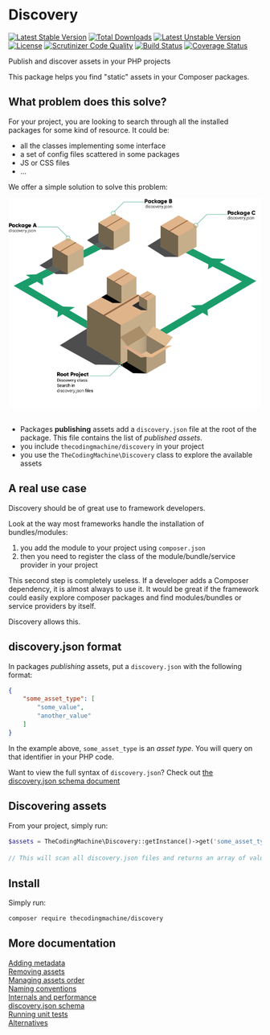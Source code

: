 Discovery
=========

[![Latest Stable Version](https://poser.pugx.org/thecodingmachine/discovery/v/stable)](https://packagist.org/packages/thecodingmachine/discovery)
[![Total Downloads](https://poser.pugx.org/thecodingmachine/discovery/downloads)](https://packagist.org/packages/thecodingmachine/discovery)
[![Latest Unstable Version](https://poser.pugx.org/thecodingmachine/discovery/v/unstable)](https://packagist.org/packages/thecodingmachine/discovery)
[![License](https://poser.pugx.org/thecodingmachine/discovery/license)](https://packagist.org/packages/thecodingmachine/discovery)
[![Scrutinizer Code Quality](https://scrutinizer-ci.com/g/thecodingmachine/discovery/badges/quality-score.png?b=1.1)](https://scrutinizer-ci.com/g/thecodingmachine/discovery/?branch=1.1)
[![Build Status](https://travis-ci.org/thecodingmachine/discovery.svg?branch=1.1)](https://travis-ci.org/thecodingmachine/discovery)
[![Coverage Status](https://coveralls.io/repos/thecodingmachine/discovery/badge.svg?branch=1.1&service=github)](https://coveralls.io/github/thecodingmachine/discovery?branch=1.1)

Publish and discover assets in your PHP projects

This package helps you find "static" assets in your Composer packages.

What problem does this solve?
-----------------------------

For your project, you are looking to search through all the installed packages for some kind of resource. It could be:

- all the classes implementing some interface
- a set of config files scattered in some packages
- JS or CSS files
- ...

We offer a simple solution to solve this problem:

<div class="text-center">
<img class="img-responsive" src="doc/img/schema.png" alt="" />
</div>

<br/>

- Packages **publishing** assets add a `discovery.json` file at the root of the package. This file contains the list of *published assets*.
- you include `thecodingmachine/discovery` in your project
- you use the `TheCodingMachine\Discovery` class to explore the available assets

A real use case
---------------

Discovery should be of great use to framework developers.

Look at the way most frameworks handle the installation of bundles/modules:
 
 1. you add the module to your project using `composer.json`
 2. then you need to register the class of the module/bundle/service provider in your project

This second step is completely useless. If a developer adds a Composer dependency, it is almost always to use it. It would be great if the framework could easily explore composer packages and find modules/bundles or service providers by itself.

Discovery allows this.


discovery.json format
-----------------------

In packages *publishing* assets, put a `discovery.json` with the following format:

```json
{
    "some_asset_type": [
        "some_value",
        "another_value"
    ]
}
```

In the example above, `some_asset_type` is an *asset type*. You will query on that identifier in your PHP code.

Want to view the full syntax of `discovery.json`? Check out [the discovery.json schema document](doc/discovery_schema.md)

Discovering assets
------------------

From your project, simply run:

```php
$assets = TheCodingMachine\Discovery::getInstance()->get('some_asset_type');

// This will scan all discovery.json files and returns an array of values.
```

Install
-------

Simply run:

```sh
composer require thecodingmachine/discovery
```

More documentation
------------------

<div class="row">
    <div class="col-xs-12 col-sm-6">
        <a href="doc/metadata.html" class="btn btn-primary btn-large btn-block">Adding metadata</a>
    </div>
    <div class="col-xs-12 col-sm-6">
        <a href="doc/remove.html" class="btn btn-primary btn-large btn-block">Removing assets</a>
    </div>
</div>
<div class="row">
    <div class="col-xs-12 col-sm-6">
        <a href="doc/order.html" class="btn btn-primary btn-large btn-block">Managing assets order</a>
    </div>
    <div class="col-xs-12 col-sm-6">
        <a href="doc/conventions.html" class="btn btn-primary btn-large btn-block">Naming conventions</a>
    </div>
</div>
<div class="row">
    <div class="col-xs-12 col-sm-6">
        <a href="doc/internals.html" class="btn btn-primary btn-large btn-block">Internals and performance</a>
    </div>
    <div class="col-xs-12 col-sm-6">
        <a href="doc/discovery_schema.html" class="btn btn-primary btn-large btn-block">discovery.json schema</a>
    </div>
</div>
<div class="row">
    <div class="col-xs-12 col-sm-6">
        <a href="doc/unit_tests.html" class="btn btn-info btn-large btn-block">Running unit tests</a>
    </div>
    <div class="col-xs-12 col-sm-6">
        <a href="doc/alternatives.html" class="btn btn-info btn-large btn-block">Alternatives</a>
    </div>
</div>
